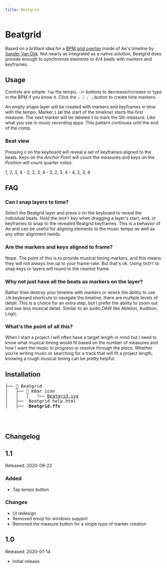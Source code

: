 ```yaml
---
title: Beatgrid
---
```

<Redirect to="https://battleaxe.co/beatgrid" />

# Beatgrid

Based on a brilliant idea for a [BPM grid overlay](http://www.sandervandijk.tv/after-effects-features/timeline#1.2-bpm-grid) inside of Ae's timeline by [Sander Van Dijk](http://www.sandervandijk.tv/). Not nearly as integrated as a native solution, Beatgrid does provide enough to synchronize elements to 4/4 beats with markers and keyframes.


<FreebieSubscribe />

## Usage

<Screenshot 
    url="/freebies/Beatgrid-panel.png" 
    alt="Beatgrid" 
    width="350px" />

Controls are simple: `Tap` the tempo, `-`/`+` buttons to decrease/increase or type in the BPM if you know it. Click the `♩ ♩ ♩ ♩` button to create time markers.

An empty shape layer will be created with markers and keyframes in time with the tempo. Marker `1` (at the start of the timeline) starts the first measure. The next marker will be labeled `5` to mark the 5th measure. Like what you see in music recording apps. This pattern continues until the end of the comp.

<Screenshot 
    url="/freebies/Beatgrid-measures.jpg" 
    alt="Beatgrid markers" 
    zoom
    center />

### Beat view

Pressing `U` on the keyboard will reveal a set of keyframes aligned to the beats. Keys on the *Anchor Point* will count the measures and keys on the *Position* will count quarter notes:

1, 2, 3, 4 - 2, 2, 3, 4 - 3, 2, 3, 4 - 4, 2, 3, 4

<Screenshot 
    url="/freebies/Beatgrid-notes.jpg" 
    alt="Beatgrid markers" 
    zoom
    center />

## FAQ
### Can I snap layers to time?
Select the Beatgrid layer and press `U` on the keyboard to reveal the individual beats. Hold the `SHIFT` key when dragging a layer's start, end, or keyframes to snap to the revealed Beatgrid keyframes. This is a behavior of Ae and can be useful for aligning elements to the music tempo as well as any other alignment needs.

### Are the markers and keys aligned to frame? 
Nope. The point of this is to provide musical timing markers, and this means they will not always line up to your frame-rate. But that's ok. Using `SHIFT` to snap keys or layers will round to the nearest frame.

### Why not just have all the beats as markers on the layer?
Rather than destroy your timeline with markers or wreck the ability to use `J`/`K` keyboard shortcuts to navigate the timeline, there are multiple levels of detail. This is a choice for an extra step, but I prefer the ability to zoom out and see less musical detail. Similar to an audio DAW like Ableton, Audition, Logic.

### What's the point of all this?
When I start a project I will often have a target length in mind but I need to know what musical timing would fit based on the number of measures and how I want the music to progress or resolve through the piece. Whether you're writing music or searching for a track that will fit a project length, knowing a rough musical timing can be pretty helpful.


<eula
    name="Beatgrid" freebie />

## Installation


<pre>
├── 📂 Beatgrid
│   ├── 📂 KBar icon
│   │   │   └── <a href="/freebies/Beatgrid.svg">Beatgrid.svg</a>
│   ├──  Beatgrid help.html
│   ├──  <b>Beatgrid.ffx</b>
</pre>

<Install 
    scriptUI 
    name="Beatgrid"
    :hosts="['After Effects']"
/>

<br />
<br />

## Changelog
<div class="changelog">

## 1.1 
Released: 2020-09-22
### Added
- Tap tempo button

### Changes 
- UI redesign
- Removed emoji for windows support
- Removed the measure button for a single type of marker creation

## 1.0
Released: 2020-01-14
- Initial release

</div>